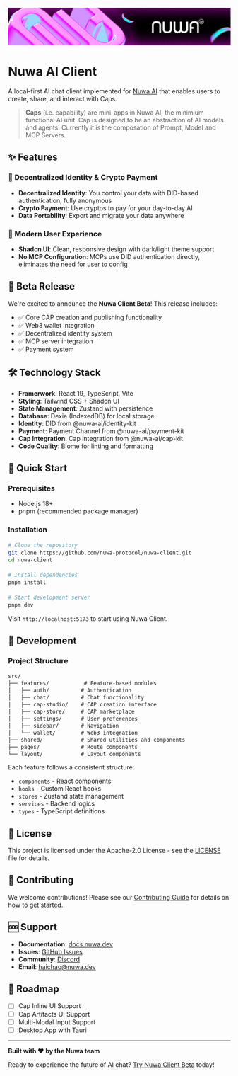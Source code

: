![Nuwa AI Readme Background](./src/assets/readme-bg.png)

# Nuwa AI Client

A local-first AI chat client implemented for [Nuwa AI](https://nuwa.dev/) that enables users to create, share, and interact with Caps. 

> **Caps** (i.e. capability) are mini-apps in Nuwa AI, the minimium functional AI unit. Cap is designed to be an abstraction of AI models and agents. Currently it is the composation of Prompt, Model and MCP Servers.

## ✨ Features

### 🔐 Decentralized Identity & Crypto Payment
- **Decentralized Identity**: You control your data with DID-based authentication, fully anonymous
- **Crypto Payment**: Use cryptos to pay for your day-to-day AI
- **Data Portability**: Export and migrate your data anywhere

### 🎨 Modern User Experience
- **Shadcn UI**: Clean, responsive design with dark/light theme support
- **No MCP Configuration**: MCPs use DID authentication directly, eliminates the need for user to config


## 🚀 Beta Release

We're excited to announce the **Nuwa Client Beta**! This release includes:

- ✅ Core CAP creation and publishing functionality
- ✅ Web3 wallet integration
- ✅ Decentralized identity system
- ✅ MCP server integration
- ✅ Payment system


## 🛠️ Technology Stack

- **Framerwork**: React 19, TypeScript, Vite
- **Styling**: Tailwind CSS + Shadcn UI
- **State Management**: Zustand with persistence
- **Database**: Dexie (IndexedDB) for local storage
- **Identity**: DID from @nuwa-ai/identity-kit
- **Payment**: Payment Channel from @nuwa-ai/payment-kit
- **Cap Integration**: Cap integration from @nuwa-ai/cap-kit
- **Code Quality**: Biome for linting and formatting

## 🚀 Quick Start

### Prerequisites
- Node.js 18+ 
- pnpm (recommended package manager)

### Installation

```bash
# Clone the repository
git clone https://github.com/nuwa-protocol/nuwa-client.git
cd nuwa-client

# Install dependencies
pnpm install

# Start development server
pnpm dev
```

Visit `http://localhost:5173` to start using Nuwa Client.

## 📖 Development

### Project Structure

```
src/
├── features/           # Feature-based modules
│   ├── auth/          # Authentication
│   ├── chat/          # Chat functionality
│   ├── cap-studio/    # CAP creation interface
│   ├── cap-store/     # CAP marketplace
│   ├── settings/      # User preferences
│   ├── sidebar/       # Navigation
│   └── wallet/        # Web3 integration
├── shared/            # Shared utilities and components
├── pages/             # Route components
└── layout/            # Layout components
```

Each feature follows a consistent structure:
- `components` - React components
- `hooks` - Custom React hooks  
- `stores` - Zustand state management
- `services` - Backend logics
- `types` - TypeScript definitions


## 📄 License

This project is licensed under the Apache-2.0 License - see the [LICENSE](LICENSE) file for details.

## 🤝 Contributing

We welcome contributions! Please see our [Contributing Guide](CONTRIBUTING.md) for details on how to get started.

## 🆘 Support

- **Documentation**: [docs.nuwa.dev](https://docs.nuwa.dev)
- **Issues**: [GitHub Issues](https://github.com/nuwa-protocol/nuwa-client/issues)
- **Community**: [Discord](https://discord.gg/nuwaai)
- **Email**: haichao@nuwa.dev

## 🎯 Roadmap

- [ ] Cap Inline UI Support 
- [ ] Cap Artifacts UI Support
- [ ] Multi-Modal Input Support
- [ ] Desktop App with Tauri

---

**Built with ❤️ by the Nuwa team**

Ready to experience the future of AI chat? [Try Nuwa Client Beta](https://test-app.nuwa.dev) today!
